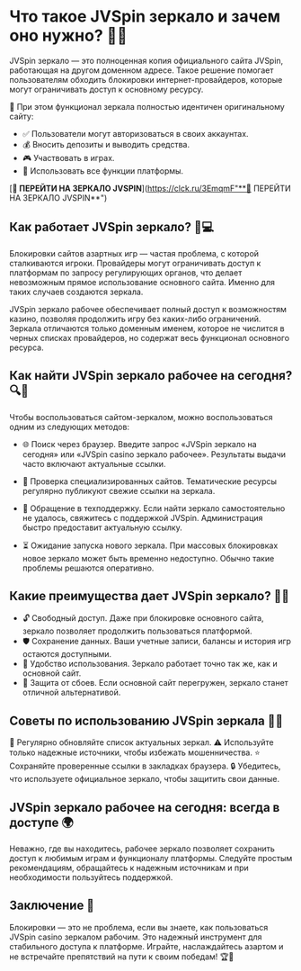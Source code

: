 # Что такое JVSpin зеркало и зачем оно нужно? 🎰🌐

JVSpin зеркало — это полноценная копия официального сайта JVSpin, работающая на другом доменном адресе. Такое решение помогает пользователям обходить блокировки интернет-провайдеров, которые могут ограничивать доступ к основному ресурсу.

📌 При этом функционал зеркала полностью идентичен оригинальному сайту:

- ✅ Пользователи могут авторизоваться в своих аккаунтах.
- 💰 Вносить депозиты и выводить средства.
- 🎮 Участвовать в играх.
- 🔧 Использовать все функции платформы.

[**🎲 ПЕРЕЙТИ НА ЗЕРКАЛО JVSPIN**](https://clck.ru/3EmqmF"**🎲 ПЕРЕЙТИ НА ЗЕРКАЛО JVSPIN**")

## Как работает JVSpin зеркало? 🔄💻

Блокировки сайтов азартных игр — частая проблема, с которой сталкиваются игроки. Провайдеры могут ограничивать доступ к платформам по запросу регулирующих органов, что делает невозможным прямое использование основного сайта. Именно для таких случаев создаются зеркала.

JVSpin зеркало рабочее обеспечивает полный доступ к возможностям казино, позволяя продолжить игру без каких-либо ограничений. Зеркала отличаются только доменным именем, которое не числится в черных списках провайдеров, но содержат весь функционал основного ресурса.

## Как найти JVSpin зеркало рабочее на сегодня? 🔍🔗

Чтобы воспользоваться сайтом-зеркалом, можно воспользоваться одним из следующих методов:

- 🌐 Поиск через браузер. Введите запрос «JVSpin зеркало на сегодня» или «JVSpin casino зеркало рабочее». Результаты выдачи часто включают актуальные ссылки.

- 📑 Проверка специализированных сайтов. Тематические ресурсы регулярно публикуют свежие ссылки на зеркала.

- 📩 Обращение в техподдержку. Если найти зеркало самостоятельно не удалось, свяжитесь с поддержкой JVSpin. Администрация быстро предоставит актуальную ссылку.

- ⏳ Ожидание запуска нового зеркала. При массовых блокировках новое зеркало может быть временно недоступно. Обычно такие проблемы решаются оперативно.

## Какие преимущества дает JVSpin зеркало? 🌟✨

- 🔓 Свободный доступ. Даже при блокировке основного сайта, зеркало позволяет продолжить пользоваться платформой.
- 🛡️ Сохранение данных. Ваши учетные записи, балансы и история игр остаются доступными.
- 📱 Удобство использования. Зеркало работает точно так же, как и основной сайт.
- 🚀 Защита от сбоев. Если основной сайт перегружен, зеркало станет отличной альтернативой.

## Советы по использованию JVSpin зеркала 📝📌

🔄 Регулярно обновляйте список актуальных зеркал.
⚠️ Используйте только надежные источники, чтобы избежать мошенничества.
⭐ Сохраняйте проверенные ссылки в закладках браузера.
🔒 Убедитесь, что используете официальное зеркало, чтобы защитить свои данные.

## JVSpin зеркало рабочее на сегодня: всегда в доступе 🌍

Неважно, где вы находитесь, рабочее зеркало позволяет сохранить доступ к любимым играм и функционалу платформы. Следуйте простым рекомендациям, обращайтесь к надежным источникам и при необходимости пользуйтесь поддержкой.

## Заключение 🏁

Блокировки — это не проблема, если вы знаете, как пользоваться JVSpin casino зеркалом рабочим. Это надежный инструмент для стабильного доступа к платформе. Играйте, наслаждайтесь азартом и не встречайте препятствий на пути к своим победам! 🏆🎉
